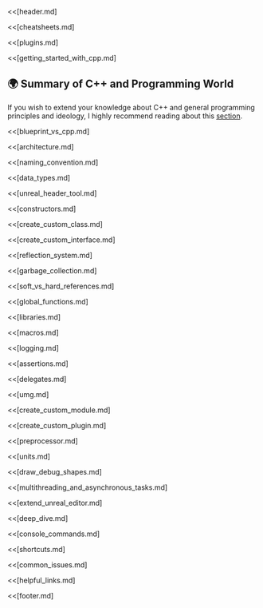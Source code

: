 <<[header.md]

<<[cheatsheets.md]

<<[plugins.md]

<<[getting_started_with_cpp.md]

## 🌍 Summary of C++ and Programming World

If you wish to extend your knowledge about C++ and general programming principles and ideology, I highly recommend reading about this [section]().

<<[blueprint_vs_cpp.md]

<<[architecture.md]

<<[naming_convention.md]

<<[data_types.md]

<<[unreal_header_tool.md]

<<[constructors.md]

<<[create_custom_class.md]

<<[create_custom_interface.md]

<<[reflection_system.md]

<<[garbage_collection.md]

<<[soft_vs_hard_references.md]

<<[global_functions.md]

<<[libraries.md]

<<[macros.md]

<<[logging.md]

<<[assertions.md]

<<[delegates.md]

<<[umg.md]

<<[create_custom_module.md]

<<[create_custom_plugin.md]

<<[preprocessor.md]

<<[units.md]

<<[draw_debug_shapes.md]

<<[multithreading_and_asynchronous_tasks.md]

<<[extend_unreal_editor.md]

<<[deep_dive.md]

<<[console_commands.md]

<<[shortcuts.md]

<<[common_issues.md]

<<[helpful_links.md]

<<[footer.md]
